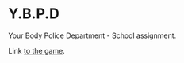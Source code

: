 # Y.B.P.D

Your Body Police Department - School assignment.

Link [to the game](https://annichenwe.github.io/Y.B.P.D/ "Title").

